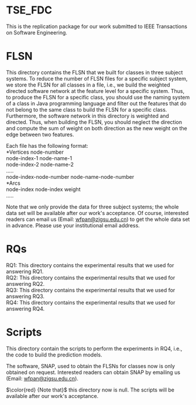 # TSE_FDC
This is the replication package for our work submitted to IEEE Transactions on Software Engineering.

# FLSN
This directory contains the FLSN that we built for classes in three subject systems. To reduce the number of FLSN files for a specific subject system, we store the FLSN for all classes in a file, i.e., we build the weighted directed software network at the feature level for a specific system. Thus, to produce the FLSN for a specific class, you should use the naming system of a class in Java programming language and filter out the features that do not belong to the same class to build the FLSN for a specific class. Furthermore, the software network in this directory is weighted and directed. Thus, when building the FLSN, you should neglect the direction and compute the sum of weight on both direction as the new weight on the edge between two features.

Each file has the following format:<br/>
*Vertices node-number<br/>
node-index-1 node-name-1<br/>
node-index-2 node-name-2<br/>
.....<br/>
node-index-node-number node-name-node-number<br/>
*Arcs<br/>
node-index node-index weight<br/>
.....<br/>

Note that we only provide the data for three subject systems; the whole data set will be available after our work's acceptance. Of course, interested readers can email us (Email: wfpan@zjgsu.edu.cn) to get the whole data set in advance. Please use your institutional email address.

# RQs
RQ1: This directory contains the experimental results that we used for answering RQ1.<br/>
RQ2: This directory contains the experimental results that we used for answering RQ2.<br/>
RQ3: This directory contains the experimental results that we used for answering RQ3.<br/>
RQ4: This directory contains the experimental results that we used for answering RQ4.

# Scripts
This directory contain the scripts to perform the experiments in RQ4, i.e., the code to build the prediction models. 

The software, SNAP, used to obtain the FLSNs for classes now is only obtained on request. Interested readers can obtain SNAP by emailing us (Email: wfpan@zjgsu.edu.cn).

$\color{red} {Note that}$ this directory now is null. The scripts will be available after our work's acceptance.
